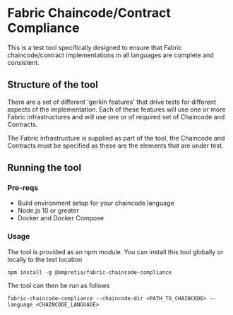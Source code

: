 # Fabric Chaincode/Contract Compliance

This is a test tool specifically designed to ensure that Fabric chaincode/contract implementations in all languages are complete and consistent.

## Structure of the tool

There are a set of different 'gerkin features' that drive tests for different aspects of the implementation. Each of these features will use one or more Fabric infrastructures and will use one or of required set of Chaincode and Contracts.

The Fabric infrastructure is supplied as part of the tool, the Chaincode and Contracts must be specified as these are the elements that are under test.

## Running the tool
### Pre-reqs

- Build environment setup for your chaincode language
- Node.js 10 or greater
- Docker and Docker Compose

### Usage
The tool is provided as an npm module. You can install this tool globally or locally to the test location

```
npm install -g @ampretia/fabric-chaincode-compliance
```

The tool can then be run as follows

```
fabric-chaincode-compliance --chaincode-dir <PATH_TO_CHAINCODE> --language <CHAINCODE_LANGUAGE>
```
